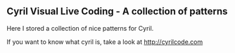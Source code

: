 ## Cyril Visual Live Coding - A collection of patterns

Here I stored a collection of nice patterns for Cyril.

If you want to know what cyril is, take a look at http://cyrilcode.com

